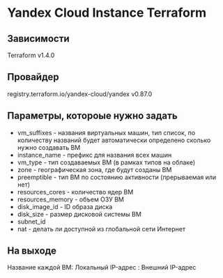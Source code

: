 # Yandex Cloud Instance Terraform

## Зависимости

Terraform v1.4.0

## Провайдер

registry.terraform.io/yandex-cloud/yandex v0.87.0

## Параметры, котороые нужно задать

- vm_suffixes - названия виртуальных машин, тип список, по количеству названий будет автоматически определено сколько нужно создавать ВМ
- instance_name - префикс для названия всех машин
- vm_type - тип создаваемых ВМ (в рамках типов на облаке)
- zone - географическая зона, где будут созданы ВМ
- preemptible - тип ВМ по состоянию активности (прерываемая или нет)
- resources_cores - количество ядер ВМ
- resources_memory - объем ОЗУ ВМ
- disk_image_id - ID образа диска
- disk_size - размер дисковой системы ВМ
- subnet_id
- nat - делать ли доступной из глобальной сети Интернет

## На выходе

Название каждой ВМ: Локальный IP-адрес : Внешний IP-адрес
